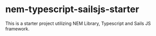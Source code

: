 # nem-typescript-sailsjs-starter
This is a starter project utilizing NEM Library, Typescript and Sails JS framework.
